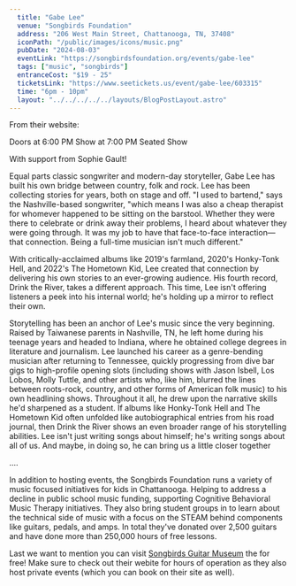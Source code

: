 ```yaml
---
  title: "Gabe Lee"
  venue: "Songbirds Foundation"
  address: "206 West Main Street, Chattanooga, TN, 37408"
  iconPath: "/public/images/icons/music.png"
  pubDate: "2024-08-03"
  eventLink: "https://songbirdsfoundation.org/events/gabe-lee"
  tags: ["music", "songbirds"]
  entranceCost: "$19 - 25"
  ticketsLink: "https://www.seetickets.us/event/gabe-lee/603315"
  time: "6pm - 10pm"
  layout: "../../../../../layouts/BlogPostLayout.astro"
---
```


From their website:

Doors at 6:00 PM
Show at 7:00 PM
Seated Show

With support from Sophie Gault!

Equal parts classic songwriter and modern-day storyteller, Gabe Lee has built his own bridge between country, folk and rock. Lee has been collecting stories for years, both on stage and off. "I used to bartend," says the Nashville-based songwriter, "which means I was also a cheap therapist for whomever happened to be sitting on the barstool. Whether they were there to celebrate or drink away their problems, I heard about whatever they were going through. It was my job to have that face-to-face interaction—that connection. Being a full-time musician isn't much different."

With critically-acclaimed albums like 2019's farmland, 2020's Honky-Tonk Hell, and 2022's The Hometown Kid, Lee created that connection by delivering his own stories to an ever-growing audience. His fourth record, Drink the River, takes a different approach. This time, Lee isn't offering listeners a peek into his internal world; he's holding up a mirror to reflect their own.

Storytelling has been an anchor of Lee's music since the very beginning. Raised by Taiwanese parents in Nashville, TN, he left home during his teenage years and headed to Indiana, where he obtained college degrees in literature and journalism. Lee launched his career as a genre-bending musician after returning to Tennessee, quickly progressing from dive bar gigs to high-profile opening slots (including shows with Jason Isbell, Los Lobos, Molly Tuttle, and other artists who, like him, blurred the lines between roots-rock, country, and other forms of American folk music) to his own headlining shows. Throughout it all, he drew upon the narrative skills he'd sharpened as a student. If albums like Honky-Tonk Hell and The Hometown Kid often unfolded like autobiographical entries from his road journal, then Drink the River shows an even broader range of his storytelling abilities. Lee isn't just writing songs about himself; he's writing songs about all of us. And maybe, in doing so, he can bring us a little closer together

....

In addition to hosting events, the Songbirds Foundation runs a variety of music focused initiatives for kids in Chattanooga. Helping to address a decline in public school music funding, supporting Cognitive Behavioral Music Therapy initiatives. They also bring student groups in to learn about the technical side of music with a focus on the STEAM behind components like guitars, pedals, and amps. In total they've donated over 2,500 guitars and have done more than 250,000 hours of free lessons. 

Last we want to mention you can visit <a href="https://songbirdsfoundation.org/museum/" target="_blank">Songbirds Guitar Museum</a> the for free! Make sure to check out their webite for hours of operation as they also host private events (which you can book on their site as well).